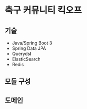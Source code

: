 # 축구 커뮤니티 킥오프

## 기술
- Java/Spring Boot 3
- Spring Data JPA
- Querydsl 
- ElasticSearch
- Redis

## 모듈 구성

## 도메인

